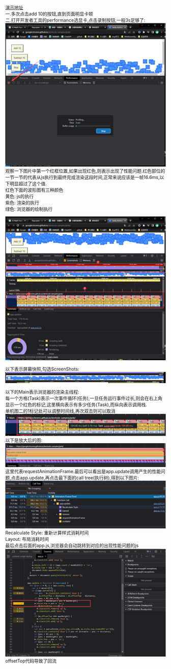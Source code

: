 [演示地址](https://googlechrome.github.io/devtools-samples/jank/)  
一.多次点击add 10的按钮,直到页面明显卡顿  
二.打开开发者工具的performance选显卡,点击录制按钮,一般3s足够了:  
![Alt text](image.png)  
观察一下图片中第一个红框位置,如果出现红色,则表示出现了性能问题.红色部位的一节一节的代表从js执行到最终完成渲染这段时间,正常来说应该是一帧16.6ms,以下明显超过了这个值.  
红色下面的波形图有三种颜色  
  黄色: js的执行  
  紫色: 渲染的执行  
  绿色: 浏览器的绘制执行  

![Alt text](image-1.png)  

以下表示屏幕快照,勾选ScreenShots:  
![Alt text](image-2.png)  

以下的Main表示浏览器的渲染主线程:  
每一个方格(Task)表示一次事件循环(任务),一旦任务运行事件过长,则会在右上角显示一个红色的标记,这里横向表示有多少任务(Task),而纵向表示调用栈.  
单机图二的1标记处可以调整时间线,再次双击则可以取消  
![Alt text](image-3.png)  
以下是放大后的图:  
![Alt text](image-4.png)  
这里代表requestAnimationFrame.最后可以看出是app.update调用产生的性能问题,点击app.update,再点击最下面的call tree(执行树),得到以下图片:  
![Alt text](image-5.png)  
Recalculate Style: 重新计算样式消耗时间  
Layout: 布局消耗时间  
最后点击后面的app.js,浏览器会自动跳转到对应的出现性能问题的js  
![Alt text](image-6.png)  
offsetTop代码导致了回流
